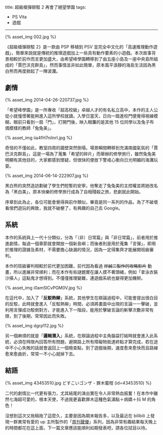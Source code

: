 title: 超級槍彈辯駁 2 再會了絕望學園
tags:
- PS Vita
- 遊戲
---
{% asset_img 002.jpg %}

《超級槍彈辯駁 2》是一款由 PSP 移植到 PSV 並完全中文化的「高速推理動作遊戲」，簡單來說就是傳統的推理遊戲加上一些具有動作要素的小遊戲。本次故事背景相較於前作而言更加盛大，由希望峰學園轉移到了由五座小島及一座中央島所組成的「賈巴沃克群島」，然而事情並非如此簡單，原本風平浪靜的海島生活因為黑白熊而再度掀起了一陣波瀾。

<!-- more -->

## 劇情

{% asset_img 2014-04-26-220737.jpg %}

「希望峰學園」是一所專收「超高校級」卓越人才的有名私立高中，本作的主人公從小就憧憬著能夠進入這所學校就讀。入學日當天，日向一踏進校門便覺得視線模糊，眼前只看到一扇「門」，打開門後，映入眼簾的是其他 15 位同學以及兔子布偶模樣的教師「兔兔美」。

{% asset_img iia4fH7niInrI.jpg %}

奇怪的不僅如此，教室四周的牆壁突然倒塌，場景瞬間轉移到充滿南國氣氛的「賈巴沃克群島」，這是一場為了蒐集「希望的碎片」而舉辦的修學旅行，雖然兔兔美明顯有其他目的，大家都感到懷疑，但很快的便放下警戒心衝向日光明媚的海灘玩耍。

{% asset_img 2014-06-14-222907.jpg %}

黑白熊的突然造訪劃破了學生們短暫的安寧，他奪走了兔兔美的主控權並將她改名為「黑白美」，原本快樂的修學旅行成為了自相殘殺之旅，悲劇就此開始。

序章到此為止，各位可能會覺得與前作類似，畢竟是同一系列的作品，為了不破壞看倌們遊玩的興致，我就不破梗了，有興趣的自己去 Google。

## 系統

本作的系統與上一代十分類似，分為「（非）日常篇」與「非日常篇」，前者用於推進劇情，每過一個章節就會開放一個新島嶼；而後者則是用於蒐集「言彈」，即用於推理的證據及素材，不需要擔心缺漏的情況，因為一定得集齊才能展開班級審判。

本作的班級審判相較於前代更加困難，前代因為看過 ~~岸誠二製作的攻略影片~~ 動畫，所以進展非常順利；而在本作有些謎題實在讓人摸不著頭緒，例如「拿泳衣裝沙揍人」這點鬼才想得到。不僅僅推理變難，連遊戲系統也變得更加機掰。

{% asset_img i0amSlCvPGM0V.jpg %}

在這代中，加入了「**反駁熱辮**」系統，其他學生在辯論過程中，可能會提出很白目的反駁，此時就會進入「反駁熱辮」時間，必須將畫面中出現的言論一一擊破，並利用言彈成功駁倒對方，才能進入下一階段，能用於擊破言論的斬擊次數非常有限，到了後期，常常因此而失敗。

{% asset_img dgrp112.jpg %}

另一個麻煩的就是「**邏輯潛入**」系統，在辯論過程中主角腦袋打結時就會進入此系統，必須在時限內回答所有問題，避開路上所有障礙物抵達終點才算完成，若在途中不小心失敗的話就會返回上一個檢查點，到了遊戲後期，速度愈來愈快而且路線愈來愈曲折，常常一不小心就掉下去。

## 結語

{% asset_img 43453510.jpg どすこいゴンザ - 罪木蜜柑 (id=43453510) %}

二代的劇情比一代更有張力，尤其結尾的演出實在令人非常熱血振奮！在本作中雖然七海超可愛的，根本天使，不過我更喜歡罪木這種色氣滿點＋病嬌＋抖 M 的角色！

沒想到這次又拖稿拖了這麼久，主要是因為期末報告多，以及最近在 bilibili 上發現一群異常有愛的 up 主所製作的「[周刊聲優](http://www.bilibili.tv/sp/%E5%91%A8%E5%88%8A%E5%A3%B0%E4%BC%98FUN)」系列，因為非常有趣結果每天晚上的時間都花在這上面，下一篇文章應該能順利如期發表吧，請各位拭目以待。